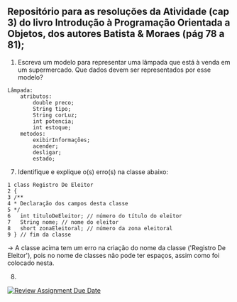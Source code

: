 ## Repositório para as resoluções da Atividade (cap 3) do livro Introdução à Programação Orientada a Objetos, dos autores Batista & Moraes (pág 78 a 81);

1. Escreva um modelo para representar uma lâmpada que está à venda em um supermercado. Que dados devem ser representados por esse modelo? <br>
```
Lâmpada:
    atributos:
        double preco;
        String tipo;
        String corLuz;
        int potencia;
        int estoque;
    metodos:
        exibirInformações;
        acender;
        desligar;
        estado;
```
7. Identifique e explique o(s) erro(s) na classe abaixo:
```
1 class Registro De Eleitor
2 {
3 /**
4 * Declaração dos campos desta classe
5 */
6   int tituloDeEleitor; // número do título do eleitor
7   String nome; // nome do eleitor
8   short zonaEleitoral; // número da zona eleitoral
9 } // fim da classe
```
-> A classe acima tem um erro na criação do nome da classe ('Registro De Eleitor'), pois no nome de classes não pode ter espaços, assim como foi colocado nesta.

8. 




[![Review Assignment Due Date](https://classroom.github.com/assets/deadline-readme-button-22041afd0340ce965d47ae6ef1cefeee28c7c493a6346c4f15d667ab976d596c.svg)](https://classroom.github.com/a/4j22Em04)
